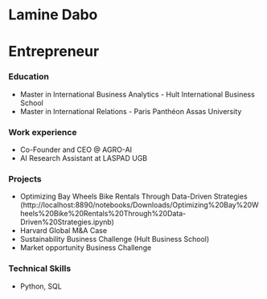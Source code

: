 # Lamine Dabo

# Entrepreneur

### Education
- Master in International Business Analytics - Hult International Business School
- Master in International Relations - Paris Panthéon Assas University

### Work experience
- Co-Founder and CEO @ AGRO-AI
- AI Research Assistant at LASPAD UGB

### Projects
- Optimizing Bay Wheels Bike Rentals Through Data-Driven Strategies (http://localhost:8890/notebooks/Downloads/Optimizing%20Bay%20Wheels%20Bike%20Rentals%20Through%20Data-Driven%20Strategies.ipynb)
- Harvard Global M&A Case 
- Sustainability Business Challenge (Hult Business School)
- Market opportunity Business Challenge

### Technical Skills
- Python, SQL
